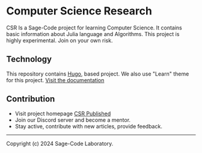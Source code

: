 # Computer Science Research

CSR Is a Sage-Code project for learning Computer Science. It contains basic information about Julia language and Algorithms. This project is highly experimental. Join on your own risk.

## Technology

This repository contains [Hugo](https://gohugo.io/), based project.
We also use "Learn" theme for this project. [Visit the documentation](https://learn.netlify.com/en/)

## Contribution

* Visit project homepage [CSR Published](https://sage-csr.vercel.app)
* Join our Discord server and become a mentor.
* Stay active, contribute with new articles, provide feedback.

---
Copyright (c) 2024 Sage-Code Laboratory.